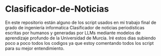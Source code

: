 # Clasificador-de-Noticias

En este repositorio están alguno de los script usados en mi trabajo final de grado de ingeniería informatica Clasificador de noticias periodísticas escritas por humanos y generadas por LLMs mediante modelos de aprendizaje profundo de la Universidad de Murcia. Iré estos dias subiendo poco a poco todos los codigos ya que estoy comentando todos los script para su mejor entendimiento.
